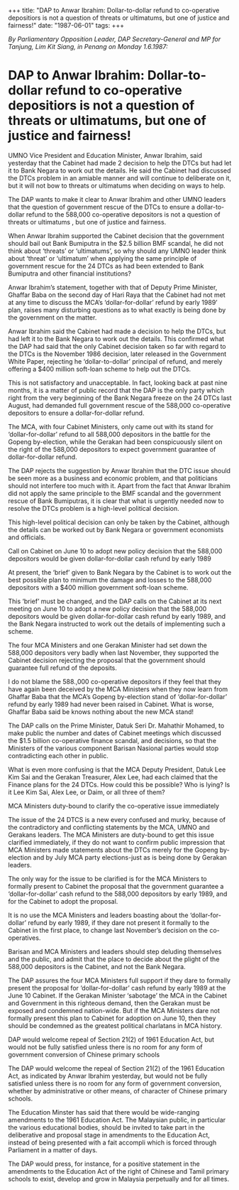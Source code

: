 +++ 
title: "DAP to Anwar Ibrahim: Dollar-to-dollar refund to co-operative depositiors is not a question of threats or ultimatums, but one of justice and fairness!"
date: "1987-06-01"
tags:
+++

_By Parliamentary Opposition Leader, DAP Secretary-General and MP for Tanjung, Lim Kit Siang, in Penang on Monday 1.6.1987:_

# DAP to Anwar Ibrahim: Dollar-to-dollar refund to co-operative depositiors is not a question of threats or ultimatums, but one of justice and fairness!

UMNO Vice President and Education Minister, Anwar Ibrahim, said yesterday that the Cabinet had made 2 decision to help the DTCs but had let it to Bank Negara to work out the details. He said the Cabinet had discussed the DTCs problem in an amiable manner and will continue to deliberate on it, but it will not bow to threats or ultimatums when deciding on ways to help.</u>

The DAP wants to make it clear to Anwar Ibrahim and other UMNO leaders that the question of government rescue of the DTCs to ensure a dollar-to-dollar refund to the 588,000 co-operative depositors is not a question of threats or ultimatums , but one of justice and fairness.

When Anwar Ibrahim supported the Cabinet decision that the government should bail out Bank Bumiputra in the $2.5 billion BMF scandal, he did not think about ‘threats’ or ‘ultimatums’, so why should any UMNO leader think about ‘threat’ or ‘ultimatum’ when applying the same principle of government rescue for the 24 DTCs as had been extended to Bank Bumiputra and other financial institutions?

Anwar Ibrahim’s statement, together with that of Deputy Prime Minister, Ghaffar Baba on the second day of Hari Raya that the Cabinet had not met at any time to discuss the MCA’s ‘dollar-for-dollar’ refund by early 1989’ plan, raises many disturbing questions as to what exactly is being done by the government on the matter.

Anwar Ibrahim said the Cabinet had made a decision to help the DTCs, but had left it to the Bank Negara to work out the details. This confirmed what the DAP had said that the only Cabinet decision taken so far with regard to the DTCs is the November 1986 decision, later released in the Government White Paper, rejecting he ‘dollar-to-dollar’ principal of refund, and merely offering a $400 million soft-loan scheme to help out the DTCs.

This is not satisfactory and unacceptable. In fact, looking back at past nine months, it is a matter of public record that the DAP is the only party which right from the very beginning of the Bank Negara freeze on the 24 DTCs last August, had demanded full government rescue of the 588,000 co-operative depositors to ensure a dollar-for-dollar refund.

The MCA, with four Cabinet Ministers, only came out with its stand for ‘dollar-for-dollar’ refund to all 588,000 depositors in the battle for the Gopeng by-election, while the Gerakan had been conspicuously silent on the right of the 588,000 depositors to expect government guarantee of dollar-for-dollar refund.

The DAP rejects the suggestion by Anwar Ibrahim that the DTC issue should be seen more as a business and economic problem, and that politicians should not interfere too much with it. Apart from the fact that Anwar Ibrahim did not apply the same principle to the BMF scandal and the government rescue of Bank Bumiputras, it is clear that what is urgently needed now to resolve the DTCs problem is a high-level political decision. 

This high-level political decision can only be taken by the Cabinet, although the details can be worked out by Bank Negara or government economists and officials.

Call on Cabinet on June 10 to adopt new policy decision that the 588,000 depositors would be given dollar-for-dollar cash refund by early 1989

At present, the ‘brief’ given to Bank Negara by the Cabinet is to work out the best possible plan to minimum the damage and losses to the 588,000 depositors with a $400 million government soft-loan scheme.

This ‘brief’ must be changed, and the DAP calls on the Cabinet at its next meeting on June 10 to adopt a new policy decision that the 588,000 depositors would be given dollar-for-dollar cash refund by early 1989, and the Bank Negara instructed to work out the details of implementing such a scheme.

The four MCA Ministers and one Gerakan Minister had set down the 588,000 depositors very badly when last November, they supported the Cabinet decision rejecting the proposal that the government should guarantee full refund of the deposits.

I do not blame the 588.,000 co-operative depositors if they feel that they have again been deceived by the MCA Ministers when they now learn from Ghaffar Baba that the MCA’s Gopeng by-election stand of ‘dollar-for-dollar’ refund by early 1989 had never been raised in Cabinet. What is worse, Ghaffar Baba said be knows nothing about the new MCA stand!

The DAP calls on the Prime Minister, Datuk Seri Dr. Mahathir Mohamed, to make public the number and dates of Cabinet meetings which discussed the $1.5 billion co-operative finance scandal, and decisions, so that the Ministers of the various component Barisan Nasional parties would stop contradicting each other in public. 

What is even more confusing is that the MCA Deputy President, Datuk Lee Kim Sai and the Gerakan Treasurer, Alex Lee, had each claimed that the Finance plans for the 24 DTCs. How could this be possible? Who is lying? Is it Lee Kim Sai, Alex Lee, or Daim, or all three of them?

MCA Ministers duty-bound to clarify the co-operative issue immediately

The issue of the 24 DTCS is a new every confused and murky, because of the contradictory and conflicting statements by the MCA, UMNO and Gerakans leaders. The MCA Ministers are duty-bound to get this issue clarified immediately, if they do not want to confirm public impression that MCA Ministers made statements about the DTCs merely for the Gopeng by-election and by July MCA party elections-just as is being done by Gerakan leaders.

The only way for the issue to be clarified is for the MCA Ministers to formally present to Cabinet the proposal that the government guarantee a ‘dollar-for-dollar’ cash refund to the 588,000 depositors by early 1989, and for the Cabinet to adopt the proposal.

It is no use the MCA Ministers and leaders boasting about the ‘dollar-for-dollar’ refund by early 1989, if they dare not present it formally to the Cabinet in the first place, to change last November’s decision on the co-operatives.

Barisan and MCA Ministers and leaders should step deluding themselves and the public, and admit that the place to decide about the plight of the 588,000 depositors is the Cabinet, and not the Bank Negara.

The DAP assures the four MCA Ministers full support if they dare to formally present the proposal for ‘dollar-for-dollar’ cash refund by early 1989 at the June 10 Cabinet. If the Gerakan Minister ‘sabotage’ the MCA in the Cabinet and Government in this righteous demand, then the Gerakan must be exposed and condemned nation-wide. But if the MCA Ministers dare not formally present this plan to Cabinet for adoption on June 10, then they should be condemned as the greatest political charlatans in MCA history.

DAP would welcome repeal of Section 21(2) of 1961 Education Act, but would not be fully satisfied unless there is no room for any form of government  conversion of Chinese primary schools

The DAP would welcome the repeal of Section 21(2) of the 1961 Education Act, as indicated by Anwar Ibrahim yesterday, but would not be fully satisfied unless there is no room for any form of government conversion, whether by administrative or other means, of character of Chinese primary schools.

The Education Minster has said that there would be wide-ranging amendments to the 1961 Education Act. The Malaysian public, in particular the various educational bodies, should be invited to take part in the deliberative and proposal stage in amendments to the Education Act, instead of being presented with a fait accompli which is forced through Parliament in a matter of days.

The DAP would press, for instance, for a positive statement in the amendments to the Education Act of the right of Chinese and Tamil primary schools to exist, develop and grow in Malaysia perpetually and for all times.
 
